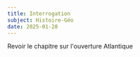 ```yaml
---
title: Interrogation
subject: Histoire-Géo
date: 2025-01-28
---
```


Revoir le chapitre sur l'ouverture Atlantique
